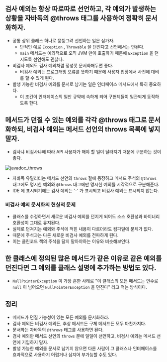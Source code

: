 ## 검사 예외는 항상 따로따로 선언하고, 각 예외가 발생하는 상황을 자바독의 @throws 태그를 사용하여 정확히 문서화하자.
- 공통 상위 클래스 하나로 뭉뚱그려 선언하는 일은 삼가자.
  - 단적인 예로 `Exception` , `Throwable` 을 던진다고 선언해서는 안된다.
  - `main` 메서드는 예외적으로 오직 JVM 만이 호출하기 때문에 `Exception` 을 던지도록 선언해도 괜찮다.
- 비검사 예외도 검사 예외처럼 정성껏 문서화해두면 좋다.
  - 비검사 예외는 프로그래밍 오류를 뜻하기 때문에 사용자 입장에서 사전에 대비를 할 수 있게 된다.
- 발생 가능한 비검사 예외를 문서로 남기는 일은 인터페이스 메서드에서 특히 중요하다.
  - 이 조건이 인터페이스의 일반 규약에 속하게 되어 구현체들이 일관되게 동작하도록 한다.

## 메서드가 던질 수 있는 예외를 각각 @throws 태그로 문서화하되, 비검사 예외는 메서드 선언의 throws 목록에 넣지 말자.
- 검사냐 비검사냐에 따라 API 사용자가 해야 할 일이 달라지기 때문에 구분하는 것이 좋다.

![javadoc_throws](https://github.com/Evil-Goblin/BookStudy/assets/74400861/add2b28f-e000-49c8-b948-28eab3043c79)
- 자바독 유틸리티는 메서드 선언의 `throws` 절에 등장하고 메서드 주석의 `@throws` 태그에도 명시한 예외와 `@throws` 태그에만 명시한 예외를 시각적으로 구분해준다.
- IDE 에 표시되기에는 검사 예외는 '-' 가 표시되고 비검사 예외는 표시되지 않는다.

### 비검사 예외 문서화의 현실적 문제
- 클래스를 수정하면서 새로운 비검사 예외를 던지게 되어도 소스 호환성과 바이너리 호환성이 그대로 유지된다.
- 실제로 던져지는 예외와 주석에 적힌 내용이 다르더라도 컴파일에 문제가 없다.
- 때문에 주석과는 다른 새로운 비검사 예외를 전파하게 된다.
- 이는 클린코드 책의 주석을 달지 말아야하는 이유와 비슷해보인다.

## 한 클래스에 정의된 많은 메서드가 같은 이유로 같은 예외를 던진다면 그 예외를 클래스 설명에 추가하는 방법도 있다.
- `NullPointerException` 이 가장 흔한 사례로 "이 클래스의 모든 메서드는 인수로 `null` 이 넘어오면 `NullPointerException` 을 던진다" 라고 적는 방식이다.

## 정리
- 메서드가 던질 가능성이 있는 모든 예외를 문서화하라.
- 검사 예외든 비검사 예외든, 추상 메서드든 구체 메서드든 모두 마찬가지다.
- 문서화는 자바독의 `@throws` 태그를 사용하면 된다.
- 검사 예외만 메서드 선언의 `throws` 문에 일일이 선언하고, 비검사 예외는 메서드 선언에 기입하지 말자.
- 발생 가능한 예외를 문서로 남기지 않으면 다른 사람이 그 클래스나 인터페이스를 효과적으로 사용하기 어렵거나 심지어 부가능할 수도 있다.
